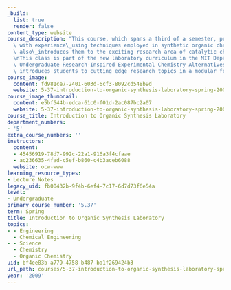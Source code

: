 ```yaml
---
_build:
  list: true
  render: false
content_type: website
course_description: "This course, which spans a third of a semester, provides students\
  \ with experience\_using techniques employed in synthetic organic chemistry. It\
  \ also\_introduces them to the exciting research area of catalytic chiral catalysis.\n\
  \nThis class is part of the new laboratory curriculum in the MIT Department of Chemistry.\
  \ Undergraduate Research-Inspired Experimental Chemistry Alternatives ([URIECA](http://web.mit.edu/chemistry/www/academic/urieca.html))\
  \ introduces students to cutting edge research topics in a modular format.\n"
course_image:
  content: fd981ce7-2401-603d-6cf3-8092cd548b9d
  website: 5-37-introduction-to-organic-synthesis-laboratory-spring-2009
course_image_thumbnail:
  content: e5bf544b-edca-61c0-f01d-2ac087bc2a07
  website: 5-37-introduction-to-organic-synthesis-laboratory-spring-2009
course_title: Introduction to Organic Synthesis Laboratory
department_numbers:
- '5'
extra_course_numbers: ''
instructors:
  content:
  - 45456919-78d7-992c-22a1-916a3f4cfaae
  - ac236635-4fad-c5ef-b860-c4b3aceb6088
  website: ocw-www
learning_resource_types:
- Lecture Notes
legacy_uid: fb00432b-9f4b-6ef4-7c17-6d7d73f6e54a
level:
- Undergraduate
primary_course_number: '5.37'
term: Spring
title: Introduction to Organic Synthesis Laboratory
topics:
- - Engineering
  - Chemical Engineering
- - Science
  - Chemistry
  - Organic Chemistry
uid: bf4ee83b-a779-4758-b487-ba1f269424b3
url_path: courses/5-37-introduction-to-organic-synthesis-laboratory-spring-2009
year: '2009'
---
```

